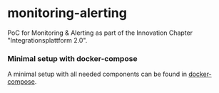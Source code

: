 # monitoring-alerting
PoC for Monitoring &amp; Alerting as part of the Innovation Chapter "Integrationsplattform 2.0". 

### Minimal setup with docker-compose

A minimal setup with all needed components can be found in [docker-compose](./docker-compose/README.md).
